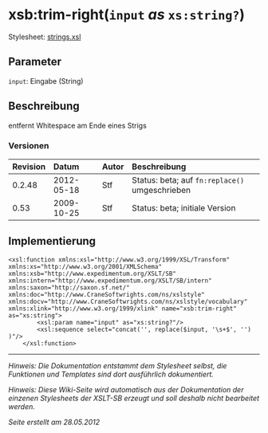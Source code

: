 # xsb:trim-right(`input` _as_ `xs:string?`) #

Stylesheet: [strings.xsl](http://code.google.com/p/xslt-sb/source/browse/trunk/xslt-sb/strings.xsl)

## Parameter ##
`input`: Eingabe (String)



## Beschreibung ##
entfernt Whitespace am Ende eines Strigs

### Versionen ###
| Revision | Datum | Autor | Beschreibung |
|:---------|:------|:------|:-------------|
| 0.2.48 | 2012-05-18 | Stf |   Status: beta;   auf `fn:replace()` umgeschrieben   |
| 0.53 | 2009-10-25 | Stf |   Status: beta;   initiale Version   |


## Implementierung ##
```
<xsl:function xmlns:xsl="http://www.w3.org/1999/XSL/Transform" xmlns:xs="http://www.w3.org/2001/XMLSchema" xmlns:xsb="http://www.expedimentum.org/XSLT/SB" xmlns:intern="http://www.expedimentum.org/XSLT/SB/intern" xmlns:saxon="http://saxon.sf.net/" xmlns:doc="http://www.CraneSoftwrights.com/ns/xslstyle" xmlns:docv="http://www.CraneSoftwrights.com/ns/xslstyle/vocabulary" xmlns:xlink="http://www.w3.org/1999/xlink" name="xsb:trim-right" as="xs:string">
		<xsl:param name="input" as="xs:string?"/>
		<xsl:sequence select="concat('', replace($input, '\s+$', '') )"/>
	</xsl:function>
```


---


_Hinweis: Die Dokumentation entstammt dem Stylesheet selbst, die Funktionen und Templates sind dort ausführlich dokumentiert._

_Hinweis: Diese Wiki-Seite wird automatisch aus der Dokumentation der einzenen Stylesheets der XSLT-SB erzeugt und soll deshalb nicht bearbeitet werden._

_Seite erstellt am 28.05.2012_
